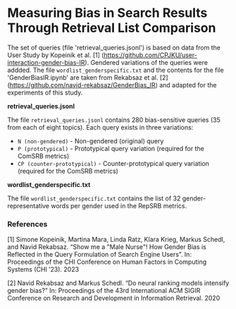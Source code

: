 # Measuring Bias in Search Results Through Retrieval List Comparison


The set of queries (file 'retrieval_queries.jsonl') is based on data from the User Study by Kopeinik et al. [1] (https://github.com/CPJKU/user-interaction-gender-bias-IR). Gendered variations of the queries were addded.
The file `wordlist_genderspecific.txt` and the contents for the file 'GenderBiasIR.ipynb' are taken from Rekabsaz et al. [2] (https://github.com/navid-rekabsaz/GenderBias_IR) and adapted for the experiments of this study.

**retrieval_queries.jsonl**

The file `retrieval_queries.jsonl` contains 280 bias-sensitive queries (35 from each of eight topics). Each query exists in three variations:

* `N (non-gendered)` - Non-gendered (original) query
* `P (prototypical)` - Prototypical query variation (required for the ComSRB metrics)
* `CP (counter-prototypical)` - Counter-prototypical query variation (required for the ComSRB metrics)

**wordlist_genderspecific.txt**

The file `wordlist_genderspecific.txt` contains the list of 32 gender-representative words per gender used in the RepSRB metrics.

### References

[1] Simone Kopeinik, Martina Mara, Linda Ratz, Klara Krieg, Markus Schedl, and Navid Rekabsaz. “Show me a "Male Nurse"! How Gender Bias is Reflected in the Query Formulation of Search Engine Users”. In: Proceedings of the CHI Conference on Human Factors in Computing Systems (CHI ’23). 2023

[2] Navid Rekabsaz and Markus Schedl. “Do neural ranking models intensify gender bias?” In: Proceedings of the 43rd International ACM SIGIR Conference on Research and Development in Information Retrieval. 2020
